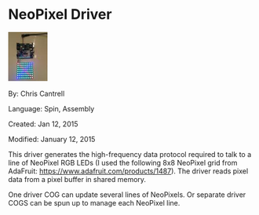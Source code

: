 # NeoPixel Driver

![Hardware.jpg](Hardware.jpg)

By: Chris Cantrell

Language: Spin, Assembly

Created: Jan 12, 2015

Modified: January 12, 2015

This driver generates the high-frequency data protocol required to talk to a line of NeoPixel RGB LEDs (I used the following 8x8 NeoPixel grid from AdaFruit: https://www.adafruit.com/products/1487). The driver reads pixel data from a pixel buffer in shared memory.

One driver COG can update several lines of NeoPixels. Or separate driver COGS can be spun up to manage each NeoPixel line.
